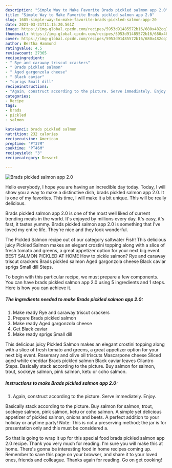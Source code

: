 ```yaml
---
description: "Simple Way to Make Favorite Brads pickled salmon app 2.0"
title: "Simple Way to Make Favorite Brads pickled salmon app 2.0"
slug: 1685-simple-way-to-make-favorite-brads-pickled-salmon-app-20
date: 2021-03-21T11:15:20.561Z
image: https://img-global.cpcdn.com/recipes/5953d91485572b16/680x482cq70/brads-pickled-salmon-app-20-recipe-main-photo.jpg
thumbnail: https://img-global.cpcdn.com/recipes/5953d91485572b16/680x482cq70/brads-pickled-salmon-app-20-recipe-main-photo.jpg
cover: https://img-global.cpcdn.com/recipes/5953d91485572b16/680x482cq70/brads-pickled-salmon-app-20-recipe-main-photo.jpg
author: Bertha Hammond
ratingvalue: 4.5
reviewcount: 27365
recipeingredient:
- " Rye and caraway triscut crackers"
- " Brads pickled salmon"
- " Aged gargonzola cheese"
- " Black caviar"
- "sprigs Small dill"
recipeinstructions:
- "Again, construct according to the picture. Serve immediately. Enjoy."
categories:
- Recipe
tags:
- brads
- pickled
- salmon

katakunci: brads pickled salmon 
nutrition: 232 calories
recipecuisine: American
preptime: "PT37M"
cooktime: "PT46M"
recipeyield: "3"
recipecategory: Dessert

---
```



![Brads pickled salmon app 2.0](https://img-global.cpcdn.com/recipes/5953d91485572b16/680x482cq70/brads-pickled-salmon-app-20-recipe-main-photo.jpg)

Hello everybody, I hope you are having an incredible day today. Today, I will show you a way to make a distinctive dish, brads pickled salmon app 2.0. It is one of my favorites. This time, I will make it a bit unique. This will be really delicious.

Brads pickled salmon app 2.0 is one of the most well liked of current trending meals in the world. It's enjoyed by millions every day. It's easy, it's fast, it tastes yummy. Brads pickled salmon app 2.0 is something that I've loved my entire life. They're nice and they look wonderful.

The Pickled Salmon recipe out of our category saltwater Fish! This delicious juicy Pickled Salmon makes an elegant crostini topping along with a slice of fresh tomato and greens, a great appetizer option for your next big event. BEST SALMON PICKLED AT HOME How to pickle salmon? Rye and caraway triscut crackers Brads pickled salmon Aged gargonzola cheese Black caviar sprigs Small dill Steps.


To begin with this particular recipe, we must prepare a few components. You can have brads pickled salmon app 2.0 using 5 ingredients and 1 steps. Here is how you can achieve it.

<!--inarticleads1-->

##### The ingredients needed to make Brads pickled salmon app 2.0:

1. Make ready  Rye and caraway triscut crackers
1. Prepare  Brads pickled salmon
1. Make ready  Aged gargonzola cheese
1. Get  Black caviar
1. Make ready sprigs Small dill


This delicious juicy Pickled Salmon makes an elegant crostini topping along with a slice of fresh tomato and greens, a great appetizer option for your next big event. Rosemary and olive oil triscuts Mascarpone cheese Sliced aged white cheddar Brads pickled salmon Black caviar leaves Cilantro Steps. Basically stack according to the picture. Buy salmon for salmon, trout, sockeye salmon, pink salmon, ketu or coho salmon. 

<!--inarticleads2-->

##### Instructions to make Brads pickled salmon app 2.0:

1. Again, construct according to the picture. Serve immediately. Enjoy.


Basically stack according to the picture. Buy salmon for salmon, trout, sockeye salmon, pink salmon, ketu or coho salmon. A simple yet delicious appetizer of pickled salmon, onions and beets. A perfect addition to your holiday or anytime party! Note: This is not a preserving method; the jar is for presentation only and this must be considered a. 

So that is going to wrap it up for this special food brads pickled salmon app 2.0 recipe. Thank you very much for reading. I'm sure you will make this at home. There's gonna be interesting food in home recipes coming up. Remember to save this page on your browser, and share it to your loved ones, friends and colleague. Thanks again for reading. Go on get cooking!
